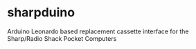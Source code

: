# sharpduino
Arduino Leonardo based replacement cassette interface for the Sharp/Radio Shack Pocket Computers
